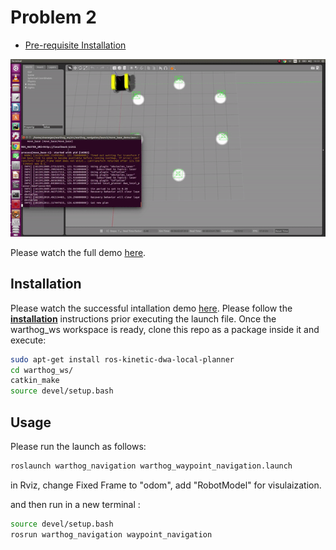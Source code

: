 # Problem 2
 
* [Pre-requisite Installation](#installation)

![Demo](demo2.gif)

Please watch the full demo [here](https://youtu.be/JvXPHFNZv8E).

## <a name="installation"/>Installation

Please watch the successful intallation demo [here](https://youtu.be/uBM2KYAWtlY).
Please follow the [**installation**](https://www.clearpathrobotics.com/assets/guides/kinetic/warthog/WarthogInstallation.html) instructions prior executing the launch file. Once the warthog_ws workspace is ready, clone this repo as a package inside it and execute:

```bash
sudo apt-get install ros-kinetic-dwa-local-planner
cd warthog_ws/
catkin_make
source devel/setup.bash 
```

## Usage

Please run the launch as follows:

```bash
roslaunch warthog_navigation warthog_waypoint_navigation.launch 

```
in Rviz, change Fixed Frame to "odom", add "RobotModel" for visulaization.

and then run in a new terminal :

```bash
source devel/setup.bash
rosrun warthog_navigation waypoint_navigation 

```

